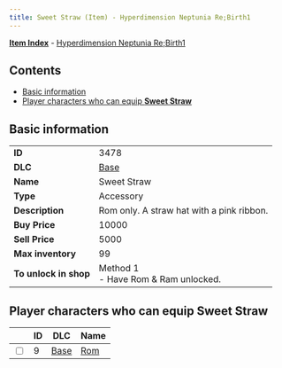 ```yaml
---
title: Sweet Straw (Item) - Hyperdimension Neptunia Re;Birth1
---
```


[**Item Index**](/neptunia/rb1/item/index.html) - [Hyperdimension Neptunia Re;Birth1](/neptunia/rb1)

## Contents

- [Basic information](#basic-information)
- [Player characters who can equip **Sweet Straw**](#player-characters-who-can-equip-sweet-straw)
## Basic information

|   |   |
| -- | -- |
| **ID** | 3478 |
| **DLC** | [Base](/neptunia/rb1/dlc/1-base.html) |
| **Name** | Sweet Straw |
| **Type** | Accessory |
| **Description** | Rom only. A straw hat with a pink ribbon. |
| **Buy Price** | 10000 |
| **Sell Price** | 5000 |
| **Max inventory** | 99 |
| **To unlock in shop** | Method 1<br />- Have Rom & Ram unlocked. |


## Player characters who can equip **Sweet Straw**

|    | ID | DLC | Name |
| -- | -- | --- | ---- |
| <input type="checkbox" id="rb1-player-1-9" class="trackbox" /> | 9 | [Base](/neptunia/rb1/dlc/1-base.html) | [Rom](/neptunia/rb1/player/1-9-rom.html) |
